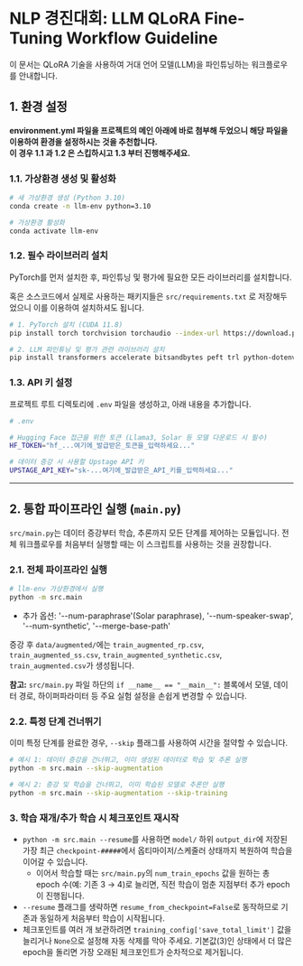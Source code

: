 # NLP 경진대회: LLM QLoRA Fine-Tuning Workflow Guideline

이 문서는 QLoRA 기술을 사용하여 거대 언어 모델(LLM)을 파인튜닝하는 워크플로우를 안내합니다.

## 1. 환경 설정

**environment.yml 파일을 프로젝트의 메인 아래에 바로 첨부해 두었으니 해당 파일을 이용하여 환경을 설정하시는 것을 추천합니다.**  
**이 경우 1.1 과 1.2 은 스킵하시고 1.3 부터 진행해주세요.**

### 1.1. 가상환경 생성 및 활성화

```bash
# 새 가상환경 생성 (Python 3.10)
conda create -n llm-env python=3.10

# 가상환경 활성화
conda activate llm-env
```

### 1.2. 필수 라이브러리 설치

PyTorch를 먼저 설치한 후, 파인튜닝 및 평가에 필요한 모든 라이브러리를 설치합니다.

혹은 소스코드에서 실제로 사용하는 패키지들은 `src/requirements.txt` 로 저장해두었으니 이를 이용하여 설치하셔도 됩니다.

```bash
# 1. PyTorch 설치 (CUDA 11.8)
pip install torch torchvision torchaudio --index-url https://download.pytorch.org/whl/cu118

# 2. LLM 파인튜닝 및 평가 관련 라이브러리 설치
pip install transformers accelerate bitsandbytes peft trl python-dotenv pandas datasets openai sacremoses python-mecab-ko rouge_score evaluate
```

### 1.3. API 키 설정

프로젝트 루트 디렉토리에 `.env` 파일을 생성하고, 아래 내용을 추가합니다.

```bash
# .env

# Hugging Face 접근을 위한 토큰 (Llama3, Solar 등 모델 다운로드 시 필수)
HF_TOKEN="hf_...여기에_발급받은_토큰을_입력하세요..."

# 데이터 증강 시 사용할 Upstage API 키
UPSTAGE_API_KEY="sk-...여기에_발급받은_API_키를_입력하세요..."
```

-----

## 2. 통합 파이프라인 실행 (`main.py`)

`src/main.py`는 데이터 증강부터 학습, 추론까지 모든 단계를 제어하는 모듈입니다. 전체 워크플로우를 처음부터 실행할 때는 이 스크립트를 사용하는 것을 권장합니다.

### 2.1. 전체 파이프라인 실행

```bash
# llm-env 가상환경에서 실행
python -m src.main
```

- 추가 옵션: '--num-paraphrase'(Solar paraphrase), '--num-speaker-swap', '--num-synthetic', '--merge-base-path'

증강 후 `data/augmented/`에는 `train_augmented_rp.csv`, `train_augmented_ss.csv`, `train_augmented_synthetic.csv`, `train_augmented.csv`가 생성됩니다.

**참고:** `src/main.py` 파일 하단의 `if __name__ == "__main__":` 블록에서 모델, 데이터 경로, 하이퍼파라미터 등 주요 실험 설정을 손쉽게 변경할 수 있습니다.

### 2.2. 특정 단계 건너뛰기

이미 특정 단계를 완료한 경우, `--skip` 플래그를 사용하여 시간을 절약할 수 있습니다.

```bash
# 예시 1: 데이터 증강을 건너뛰고, 이미 생성된 데이터로 학습 및 추론 실행
python -m src.main --skip-augmentation

# 예시 2: 증강 및 학습을 건너뛰고, 이미 학습된 모델로 추론만 실행
python -m src.main --skip-augmentation --skip-training
```

### 3. 학습 재개/추가 학습 시 체크포인트 재시작

- `python -m src.main --resume`를 사용하면 `model/` 하위 `output_dir`에 저장된 가장 최근 `checkpoint-#####`에서 옵티마이저/스케줄러 상태까지 복원하여 학습을 이어갈 수 있습니다.  
  - 이어서 학습할 때는 `src/main.py`의 `num_train_epochs` 값을 원하는 총 epoch 수(예: 기존 3 → 4)로 늘리면, 직전 학습이 멈춘 지점부터 추가 epoch이 진행됩니다.  
- `--resume` 플래그를 생략하면 `resume_from_checkpoint=False`로 동작하므로 기존과 동일하게 처음부터 학습이 시작됩니다.  
- 체크포인트를 여러 개 보관하려면 `training_config['save_total_limit']` 값을 늘리거나 `None`으로 설정해 자동 삭제를 막아 주세요. 기본값(3)인 상태에서 더 많은 epoch을 돌리면 가장 오래된 체크포인트가 순차적으로 제거됩니다.  
